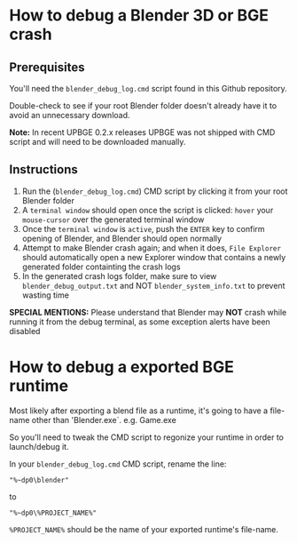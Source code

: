 # How to debug a Blender 3D or BGE crash

## Prerequisites

You'll need the `blender_debug_log.cmd` script found in this Github repository.

Double-check to see if your root Blender folder doesn't already have it to avoid an unnecessary download.

**Note:** In recent UPBGE 0.2.x releases UPBGE was not shipped with CMD script and will need to be downloaded manually.

## Instructions

1. Run the (`blender_debug_log.cmd`) CMD script by clicking it from your root Blender folder
2. A `terminal window` should open once the script is clicked: `hover` your `mouse-cursor` over the generated terminal window
3. Once the `terminal window` is `active`, push the `ENTER` key to confirm opening of Blender, and Blender should open normally
4. Attempt to make Blender crash again; and when it does, `File Explorer` should automatically open a new Explorer window that contains a newly generated folder containting the crash logs
5. In the generated crash logs folder, make sure to view `blender_debug_output.txt` and NOT `blender_system_info.txt` to prevent wasting time

**SPECIAL MENTIONS:** Please understand that Blender may **NOT** crash while running it from the debug terminal, as some exception alerts have been disabled

# How to debug a exported BGE runtime

Most likely after exporting a blend file as a runtime, it's going to have a file-name other than 'Blender.exe`.
e.g. Game.exe

So you'll need to tweak the CMD script to regonize your runtime in order to launch/debug it.

In your `blender_debug_log.cmd` CMD script, rename the line:
```
"%~dp0\blender"
```
to
```
"%~dp0\%PROJECT_NAME%"
```
`%PROJECT_NAME%` should be the name of your exported runtime's file-name.
